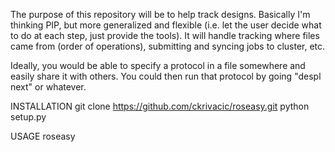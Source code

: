 The purpose of this repository will be to help track designs. Basically
I'm thinking PIP, but more generalized and flexible (i.e. let the user
decide what to do at each step, just provide the tools). It will handle
tracking where files came from (order of operations), submitting and
syncing jobs to cluster, etc.

Ideally, you would be able to specify a protocol in a file somewhere and
easily share it with others. You could then run that protocol by going
"despl next" or whatever.

INSTALLATION
git clone https://github.com/ckrivacic/roseasy.git
python setup.py

USAGE
roseasy <command>
